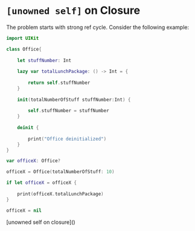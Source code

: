 # `[unowned self]` on Closure

The problem starts with strong ref cycle. Consider the following example:

```swift
import UIKit

class Office{
    
    let stuffNumber: Int
    
    lazy var totalLunchPackage: () -> Int = {
        
        return self.stuffNumber
    }
    
    init(totalNumberOfStuff stuffNumber:Int) {
        
        self.stuffNumber = stuffNumber
    }
    
    deinit {
        
        print("Office deinitialized")
    }
}

var officeX: Office?

officeX = Office(totalNumberOfStuff: 10)

if let officeX = officeX {
    
    print(officeX.totalLunchPackage)
}

officeX = nil
```

[unowned self on closure](<script src="https://gist.github.com/shadmazumder/975badc4d6b01b17b69727c81066c0ba.js"></script>)

